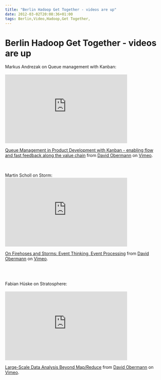 ```yaml
---
title: "Berlin Hadoop Get Together - videos are up"
date: 2012-03-02T20:08:36+01:00
tags: Berlin,Video,Hadoop,Get Together,
---
```


# Berlin Hadoop Get Together - videos are up


Markus Andrezak on Queue management with Kanban:<br><br><iframe 
src="http://player.vimeo.com/video/37498631?title=0&amp;byline=0&amp;portrait=0" width="400" height="225" 
frameborder="0" webkitAllowFullScreen mozallowfullscreen allowFullScreen></iframe><p><a 
href="http://vimeo.com/37498631">Queue Management in Product Development with Kanban - enabling flow and fast feedback 
along the value chain</a> from <a href="http://vimeo.com/user9580525">David Obermann</a> on <a 
href="http://vimeo.com">Vimeo</a>.</p><br><br>Martin Scholl on Storm:<br><iframe 
src="http://player.vimeo.com/video/37503767?title=0&amp;byline=0&amp;portrait=0" width="400" height="225" 
frameborder="0" webkitAllowFullScreen mozallowfullscreen allowFullScreen></iframe><p><a 
href="http://vimeo.com/37503767">On Firehoses and Storms: Event Thinking, Event Processing</a> from <a 
href="http://vimeo.com/user9580525">David Obermann</a> on <a href="http://vimeo.com">Vimeo</a>.</p><br><br><br>Fabian 
Hüske on Stratosphere:<br><br><iframe src="http://player.vimeo.com/video/37785689?title=0&amp;byline=0&amp;portrait=0" 
width="400" height="225" frameborder="0" webkitAllowFullScreen mozallowfullscreen allowFullScreen></iframe><p><a 
href="http://vimeo.com/37785689">Large-Scale Data Analysis Beyond Map/Reduce</a> from <a 
href="http://vimeo.com/user9580525">David Obermann</a> on <a href="http://vimeo.com">Vimeo</a>.</p>
